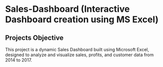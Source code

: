# Sales-Dashboard (Interactive Dashboard creation using MS Excel)
## Projects Objective
This project is a dynamic Sales Dashboard built using Microsoft Excel, designed to analyze and visualize sales, profits, and customer data from 2014 to 2017.

